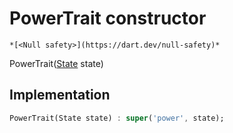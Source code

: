 


# PowerTrait constructor




    *[<Null safety>](https://dart.dev/null-safety)*



PowerTrait([State](../../yonomi-sdk/State-class.md) state)





## Implementation

```dart
PowerTrait(State state) : super('power', state);
```







